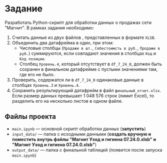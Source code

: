 # Задание

Разработать Python-скрипт для обработки данных о продажах сети "Магнит". В рамках задания необходимо:

1. Считать данные из двух файлов , представленных в формате `XLSB`.
2. Объединить два датафрейма в один, при этом:
   - Числовые столбцы (`Продажи в шт.`, `Себестоимсть в руб.`, `Продажи в руб.`) суммируются, если совпадают значения в столбцах `Код` и `Код позиции`.
   - Столбец `Уровень.4`, который отсутствует в `df_7_24_0`, должен быть сохранен в финальном датафрейме с пустыми значениями там, где его не было.
3. Проверить, содержатся ли в `df_7_24_0` одинаковые данные в столбцах `Уровень.3` и `Уровень.4`.
4. Сохранить результирующий датафрейм в файл `финальный_отчет.xlsx`. Если размер данных превышает 1 048 576 строк (лимит Excel), то разделить его на несколько листов в одном файле.

## Файлы проекта
- `main.ipynb` — основной скрипт обработки данных (**запустить**) 
- `input_data/` — папка с исходными данными (**создать вручную и поместить внутрь файлы "Магнит Уход и гигиена 07.24.0.xlsb" и "Магнит Уход и гигиена 07.24.0.xlsb"**)
- `output_data/` — папка с финальной таблицей (появится после запуска `main.ipynb`)

